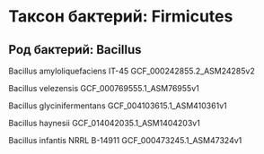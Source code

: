 # Таксон бактерий: Firmicutes 

## Род бактерий: Bacillus

Bacillus amyloliquefaciens IT-45 GCF_000242855.2_ASM24285v2

Bacillus velezensis GCF_000769555.1_ASM76955v1

Bacillus glycinifermentans GCF_004103615.1_ASM410361v1

Bacillus haynesii GCF_014042035.1_ASM1404203v1

Bacillus infantis NRRL B-14911 GCF_000473245.1_ASM47324v1
